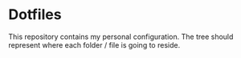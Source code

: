 # Dotfiles

This repository contains my personal configuration. The tree should represent where each folder / file is going to reside.

